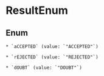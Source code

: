 
# ResultEnum

## Enum


    * `aCCEPTED` (value: `"ACCEPTED"`)

    * `rEJECTED` (value: `"REJECTED"`)

    * `dOUBT` (value: `"DOUBT"`)



